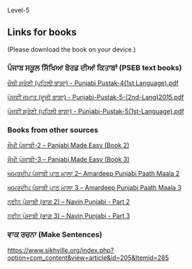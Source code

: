 Level-5
## Links for books 
(Please download the book on your device.)
### ਪੰਜਾਬ ਸਕੂਲ ਸਿੱਖਿਆ ਬੋਰਡ ਦੀਆਂ ਕਿਤਾਬਾਂ (PSEB text books)

[ਚੌਥੀ ਸ਼੍ਰੇਣੀ (ਪਹਿਲੀ ਭਾਸ਼ਾ) - Punjabi Pustak-4(1st Language).pdf](http://files-cdn.pseb.ac.in/pseb_files/Punjabi%20Pustak-4(1st%20Language).pdf)

[ਪੰਜਵੀਂ ਜਮਾਤ (ਦੂਜੀ ਭਾਸ਼ਾ) - Punjabi-Pustak-5-(2nd-Lang)2015.pdf](http://files-cdn.pseb.ac.in/pseb_files/Punjabi-Pustak-5-(2nd-Lang)2015.pdf)

[ਪੰਜਵੀਂ ਸ਼੍ਰੇਣੀ (ਪਹਿਲੀ ਭਾਸ਼ਾ) - Punjabi-Pustak-5(1st-Language).pdf](http://files-cdn.pseb.ac.in/pseb_files/Punjabi-Pustak-5(1st-Language).pdf)

 ### Books from other sources
 [ਸੌਖੀ ਪੰਜਾਬੀ-2 – Panjabi Made Easy (Book 2)](http://www.discoversikhism.com/sikh_library/learn/panjabi_made_easy-book_2.html)
 
 [ਸੌਖੀ ਪੰਜਾਬੀ-3 – Panjabi Made Easy (Book 3)](http://www.discoversikhism.com/sikh_library/learn/panjabi_made_easy-book_3.html )
 
 [ਅਮਰਦੀਪ ਪੰਜਾਬੀ ਪਾਠ ਮਾਲਾ 2– Amardeep Punjabi Paath Maala 2](http://www.discoversikhism.com/sikh_library/learn/amardeep_punjabi_paath_maala_2.html)
 
 [ਅਮਰਦੀਪ ਪੰਜਾਬੀ ਪਾਠ ਮਾਲਾ 3 – Amardeep Punjabi Paath Maala 3](http://www.discoversikhism.com/sikh_library/learn/amardeep_punjabi_paath_maala_3.html)
 
 [ਨਵੀਨ ਪੰਜਾਬੀ (ਭਾਗ  2) – Navin Punjabi - Part 2](http://www.discoversikhism.com/sikh_library/learn/navin_punjabi_part_2.html)
 
 [ਨਵੀਨ ਪੰਜਾਬੀ (ਭਾਗ  3) – Navin Punjabi - Part 3](http://www.discoversikhism.com/sikh_library/learn/navin_punjabi_part_3.html)
 
 ### ਵਾਕ ਰਚਨਾ (Make Sentences)
 https://www.sikhville.org/index.php?option=com_content&view=article&id=205&Itemid=285
